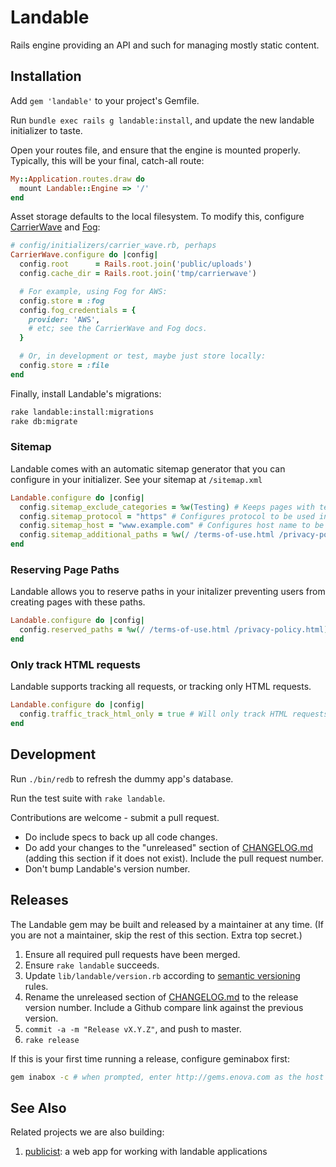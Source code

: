 # Landable

Rails engine providing an API and such for managing mostly static content.


## Installation

Add `gem 'landable'` to your project's Gemfile.

Run `bundle exec rails g landable:install`, and update the new landable initializer to taste.

Open your routes file, and ensure that the engine is mounted properly. Typically, this will be your final, catch-all route:

```ruby
My::Application.routes.draw do
  mount Landable::Engine => '/'
end
```

Asset storage defaults to the local filesystem. To modify this, configure [CarrierWave][carrierwave] and [Fog][fog]:

```ruby
# config/initializers/carrier_wave.rb, perhaps
CarrierWave.configure do |config|
  config.root      = Rails.root.join('public/uploads')
  config.cache_dir = Rails.root.join('tmp/carrierwave')

  # For example, using Fog for AWS:
  config.store = :fog
  config.fog_credentials = {
    provider: 'AWS',
    # etc; see the CarrierWave and Fog docs.
  }

  # Or, in development or test, maybe just store locally:
  config.store = :file
end
```

Finally, install Landable's migrations:

```sh
rake landable:install:migrations
rake db:migrate
```

### Sitemap 

Landable comes with an automatic sitemap generator that you can configure in your initializer. See your sitemap at ```/sitemap.xml```

```ruby
Landable.configure do |config|
  config.sitemap_exclude_categories = %w(Testing) # Keeps pages with testing category out of sitemap (defaults to [])
  config.sitemap_protocol = "https" # Configures protocol to be used in sitemap (defaults to 'http')
  config.sitemap_host = "www.example.com" # Configures host name to be used in sitemap (defaults to 'request.host')
  config.sitemap_additional_paths = %w(/ /terms-of-use.html /privacy-policy.html) # Landable sitemap generator only includes pages in Landable.  To include other pages, add them as an array like so in your initializer. 
end
```

### Reserving Page Paths
Landable allows you to reserve paths in your initalizer preventing users from creating pages with these paths.

```ruby
Landable.configure do |config|
  config.reserved_paths = %w(/ /terms-of-use.html /privacy-policy.html) # Users will not be able to create Publicist Pages with these paths 
end
```

### Only track HTML requests
Landable supports tracking all requests, or tracking only HTML requests.

```ruby
Landable.configure do |config|
  config.traffic_track_html_only = true # Will only track HTML requests. (This is the default behavior)
end
```

## Development

Run `./bin/redb` to refresh the dummy app's database.

Run the test suite with `rake landable`.

Contributions are welcome - submit a pull request.

* Do include specs to back up all code changes.
* Do add your changes to the "unreleased" section of [CHANGELOG.md](CHANGELOG.md) (adding this section if it does not exist). Include the pull request number.
* Don't bump Landable's version number.


## Releases

The Landable gem may be built and released by a maintainer at any time. (If you are not a maintainer, skip the rest of this section. Extra top secret.)

1. Ensure all required pull requests have been merged.
4. Ensure `rake landable` succeeds.
2. Update `lib/landable/version.rb` according to [semantic versioning](http://semver.org/) rules.
3. Rename the unreleased section of [CHANGELOG.md](CHANGELOG.md) to the release version number. Include a Github compare link against the previous version.
4. `commit -a -m "Release vX.Y.Z"`, and push to master.
5. `rake release`

If this is your first time running a release, configure geminabox first:

```sh
gem inabox -c # when prompted, enter http://gems.enova.com as the host
```

## See Also

Related projects we are also building:

1. [publicist](http://git.cashnetusa.com/trogdor/publicist): a web app for working with landable applications

[carrierwave]: https://github.com/carrierwaveuploader/carrierwave
[fog]: https://github.com/fog/fog
